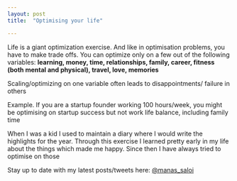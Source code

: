 ```yaml
---
layout: post
title:  "Optimising your life"

---
```


Life is a giant optimization exercise. And like in optimisation problems, you have to make trade offs. You can optimize only on a few out of the following variables: **learning, money, time, relationships, family, career, fitness (both mental and physical), travel, love, memories**

Scaling/optimizing on one variable often leads to disappointments/ failure in others

Example. If you are a startup founder working 100 hours/week, you might be optimising on startup success but not work life balance, including family time

When I was a kid I used to maintain a diary where I would write the highlights for the year. Through this exercise I learned pretty early in my life about the things which made me happy. Since then I have always tried to optimise on those

Stay up to date with my latest posts/tweets here: [@manas_saloi](http://twitter.com/manas_saloi)

